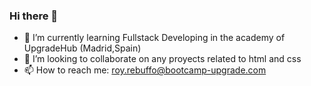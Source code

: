 ### Hi there 👋
- 🌱 I’m currently learning Fullstack Developing in the academy of UpgradeHub (Madrid,Spain)
- 👯 I’m looking to collaborate on any proyects related to html and css
- 📫 How to reach me: roy.rebuffo@bootcamp-upgrade.com
<!--
**Roy-Rebuffo/Roy-Rebuffo** is a ✨ _special_ ✨ repository because its `README.md` (this file) appears on your GitHub profile.

Here are some ideas to get you started:

- 🔭 I’m currently working on ...
- 🌱 I’m currently learning ...
- 👯 I’m looking to collaborate on ...
- 🤔 I’m looking for help with ...
- 💬 Ask me about ...
- 📫 How to reach me: ...
- 😄 Pronouns: ...
- ⚡ Fun fact: ...
-->
